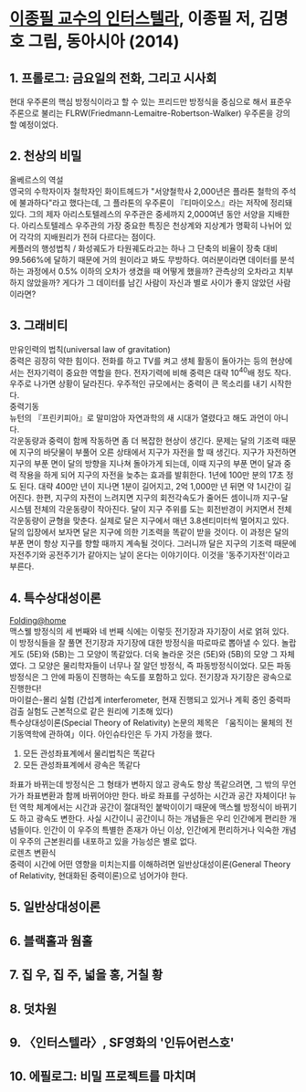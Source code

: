 # [이종필 교수의 인터스텔라][homepage], 이종필 저, 김명호 그림, 동아시아 (2014)

[homepage]: http://blog.naver.com/dongasia1998/220201275032

## 1. 프롤로그: 금요일의 전화, 그리고 시사회

현대 우주론의 핵심 방정식이라고 할 수 있는 프리드만 방정식을 중심으로 해서
 표준우주론으로 불리는 FLRW(Friedmann-Lemaitre-Robertson-Walker) 우주론을 강의할
 예정이었다.

## 2. 천상의 비밀

올베르스의 역설<br>
영국의 수학자이자 철학자인 화이트헤드가 "서양철학사 2,000년은 플라톤 철학의
 주석에 불과하다"라고 했다는데, 그 플라톤의 우주론이 『티마이오스』라는 저작에
 정리돼 있다. 그의 제자 아리스토텔레스의 우주관은 중세까지 2,000여년 동안 서양을
 지배한다. 아리스토텔레스 우주관의 가장 중요한 특징은 천상계와 지상계가 명확히
 나뉘어 있어 각각의 지배원리가 전혀 다르다는 점이다.<br>
케플러의 행성법칙 / 화성궤도가 타원궤도라고는 하나 그 단축의 비율이 장축 대비
 99.566%에 달하기 때문에 거의 원이라고 봐도 무방하다. 여러분이라면 데이터를
 분석하는 과정에서 0.5% 이하의 오차가 생겼을 때 어떻게 했을까? 관측상의 오차라고
 치부하지 않았을까? 게다가 그 데이터를 남긴 사람이 자신과 별로 사이가 좋지
 않았던 사람이라면?

## 3. 그래비티

만유인력의 법칙(universal law of gravitation)<br>
중력은 굉장히 약한 힘이다. 전화를 하고 TV를 켜고 생체 활동이 돌아가는 등의
 현상에서는 전자기력이 중요한 역할을 한다. 전자기력에 비해 중력은 대략
 10<sup>40</sup>배 정도 작다. 우주로 나가면 상황이 달라진다. 우주적인 규모에서는
 중력이 큰 목소리를 내기 시작한다.<br>
중력기동<br>
뉴턴의 『프린키피아』로 말미암아 자연과학의 새 시대가 열렸다고 해도 과언이
 아니다.<br>
각운동량과 중력이 함께 작동하면 좀 더 복잡한 현상이 생긴다. 문제는 달의 기조력
 때문에 지구의 바닷물이 부풀어 오른 상태에서 지구가 자전을 할 때 생긴다. 지구가
 자전하면 지구의 부푼 면이 달의 방향을 지나쳐 돌아가게 되는데, 이때 지구의 부푼
 면이 달과 중력 작용을 하게 되어 지구의 자전을 늦추는 효과를 발휘한다. 1년에
 100만 분의 17초 정도 된다. 대략 400만 년이 지나면 1분이 길어지고, 2억 1,000만
 년 뒤면 약 1시간이 길어진다. 한편, 지구의 자전이 느려지면 지구의 회전각속도가
 줄어든 셈이니까 지구-달 시스템 전체의 각운동량이 작아진다. 달이 지구 주위를
 도는 회전반경이 커지면서 전체 각운동량이 균형을 맞춘다. 실제로 달은 지구에서
 매년 3.8센티미터씩 멀어지고 있다. 달의 입장에서 보자면 달은 지구에 의한
 기조력을 똑같이 받을 것이다. 이 과정은 달의 부푼 면이 항상 지구를 향할 때까지
 계속될 것이다. 그러니까 달은 지구의 기조력 때문에 자전주기와 공전주기가
 같아지는 날이 온다는 이야기이다. 이것을 '동주기자전'이라고 부른다.

## 4. 특수상대성이론

[Folding@home][folding_at_home]<br>
맥스웰 방정식의 세 번째와 네 번째 식에는 이렇듯 전기장과 자기장이 서로 얽혀
 있다. 이 방정식들을 잘 풀면 전기장과 자기장에 대한 방정식을 따로따로 뽑아낼 수
 있다. 놀랍게도 (5E)와 (5B)는 그 모양이 똑같았다. 더욱 놀라운 것은 (5E)와 (5B)의
 모양 그 자체였다. 그 모양은 물리학자들이 너무나 잘 알던 방정식, 즉
 파동방정식이었다. 모든 파동방정식은 그 안에 파동이 진행하는 속도를 포함하고
 있다. 전기장과 자기장은 광속으로 진행한다!<br>
마이컬슨-몰리 실험 (간섭계 interferometer, 현재 진행되고 있거나 계획 중인 중력파
 검출 실험도 근본적으로 같은 원리에 기초해 있다)<br>
특수상대성이론(Special Theory of Relativity) 논문의 제목은 「움직이는 물체의
 전기동역학에 관하여」이다. 아인슈타인은 두 가지 가정을 했다.
1. 모든 관성좌표계에서 물리법칙은 똑같다
1. 모든 관성좌표계에서 광속은 똑같다

좌표가 바뀌는데 방정식은 그 형태가 변하지 않고 광속도 항상 똑같으려면, 그 밖의
 무언가가 좌표변환과 함께 바뀌어야만 한다. 바로 좌표를 구성하는 시간과 공간
 자체이다! 뉴턴 역학 체계에서는 시간과 공간이 절대적인 붙박이이기 때문에 맥스웰
 방정식이 바뀌기도 하고 광속도 변한다. 사실 시간이니 공간이니 하는 개념들은 우리
 인간에게 편리한 개념들이다. 인간이 이 우주의 특별한 존재가 아닌 이상, 인간에게
 편리하거나 익숙한 개념이 우주의 근본원리를 내포하고 있을 가능성은 별로
 없다.<br>
로렌츠 변환식<br>
중력이 시간에 어떤 영향을 미치는지를 이해하려면 일반상대성이론(General Theory of
 Relativity, 현대화된 중력이론)으로 넘어가야 한다.

[folding_at_home]: http://folding.stanford.edu/

## 5. 일반상대성이론

## 6. 블랙홀과 웜홀

## 7. 집 우, 집 주, 넓을 홍, 거칠 황

## 8. 덧차원

## 9. 〈인터스텔라〉, SF영화의 '인듀어런스호'

## 10. 에필로그: 비밀 프로젝트를 마치며

